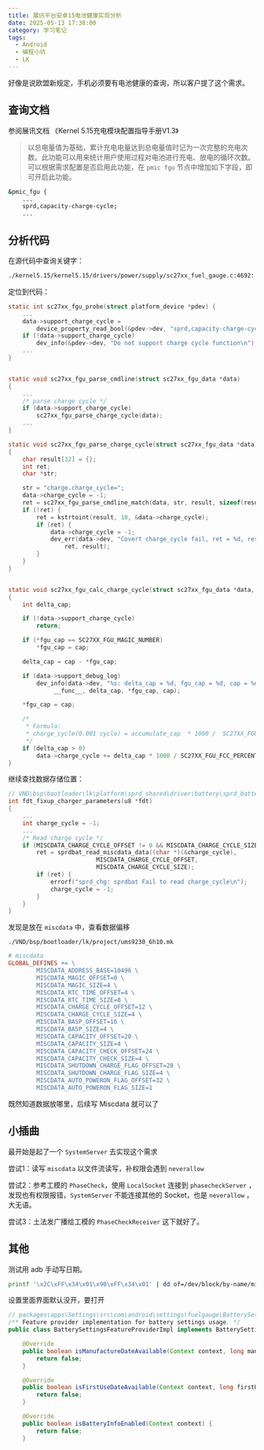 ```yaml
---
title: 展讯平台安卓15电池健康实现分析
date: 2025-05-13 17:38:00
category: 学习笔记
tags:
  - Android
  - 编程小坑
  - LK
---
```


好像是说欧盟新规定，手机必须要有电池健康的查询，所以客户提了这个需求。

## 查询文档

参阅展讯文档 《Kernel 5.15充电模块配置指导手册V1.3》

> 以总电量值为基础，累计充电电量达到总电量值时记为一次完整的充电次数。此功能可以用来统计用户使用过程对电池进行充电、放电的循环次数。可以根据需求配置是否启用此功能，在 `pmic fgu` 节点中增加如下字段，即可开启此功能。

```bash
&pmic_fgu {
	...
	sprd,capacity-charge-cycle;
	...
```

## 分析代码

在源代码中查询关键字：

```bash
./kernel5.15/kernel5.15/drivers/power/supply/sc27xx_fuel_gauge.c:4692:          device_property_read_bool(&pdev->dev, "sprd,capacity-charge-cycle");
```

定位到代码：

```c
static int sc27xx_fgu_probe(struct platform_device *pdev) {
	...
	data->support_charge_cycle =
		device_property_read_bool(&pdev->dev, "sprd,capacity-charge-cycle");
	if (!data->support_charge_cycle)
		dev_info(&pdev->dev, "Do not support charge cycle function\n");
    ...
}


static void sc27xx_fgu_parse_cmdline(struct sc27xx_fgu_data *data)
{
    ...
	/* parse charge cycle */
	if (data->support_charge_cycle)
		sc27xx_fgu_parse_charge_cycle(data);
    ...
}

static void sc27xx_fgu_parse_charge_cycle(struct sc27xx_fgu_data *data)
{
	char result[32] = {};
	int ret;
	char *str;

	str = "charge.charge_cycle=";
	data->charge_cycle = -1;
	ret = sc27xx_fgu_parse_cmdline_match(data, str, result, sizeof(result));
	if (!ret) {
		ret = kstrtoint(result, 10, &data->charge_cycle);
		if (ret) {
			data->charge_cycle = -1;
			dev_err(data->dev, "Covert charge_cycle fail, ret = %d, result = %s\n",
				ret, result);
		}
	}
}


static void sc27xx_fgu_calc_charge_cycle(struct sc27xx_fgu_data *data, int cap, int *fgu_cap)
{
	int delta_cap;

	if (!data->support_charge_cycle)
		return;

	if (*fgu_cap == SC27XX_FGU_MAGIC_NUMBER)
		*fgu_cap = cap;

	delta_cap = cap - *fgu_cap;

	if (data->support_debug_log)
		dev_info(data->dev, "%s: delta_cap = %d, fgu_cap = %d, cap = %d\n",
			 __func__, delta_cap, *fgu_cap, cap);

	*fgu_cap = cap;

	/*
	 * Formula:
	 * charge_cycle(0.001 cycle) = accumulate_cap  * 1000 /  SC27XX_FGU_FCC_PERCENT
	 */
	if (delta_cap > 0)
		data->charge_cycle += delta_cap * 1000 / SC27XX_FGU_FCC_PERCENT;
}
```

继续查找数据存储位置：

```c
// VND\bsp\bootloader\lk\platform\sprd_shared\driver\battery\sprd_battery.c
int fdt_fixup_charger_parameters(u8 *fdt)
{
    ...
	int charge_cycle = -1;
	...
	/* Read charge cycle */
	if (MISCDATA_CHARGE_CYCLE_OFFSET != 0 && MISCDATA_CHARGE_CYCLE_SIZE != 0) {
		ret = sprdbat_read_miscdata_data((char *)(&charge_cycle),
						 MISCDATA_CHARGE_CYCLE_OFFSET,
						 MISCDATA_CHARGE_CYCLE_SIZE);
		if (ret) {
			errorf("sprd_chg: sprdbat Fail to read charge_cycle\n");
			charge_cycle = -1;
		}
	}
}

```

发现是放在 `miscdata` 中，查看数据偏移

`./VND/bsp/bootloader/lk/project/ums9230_6h10.mk`

```makefile
# miscdata
GLOBAL_DEFINES += \
        MISCDATA_ADDRESS_BASE=10496 \
        MISCDATA_MAGIC_OFFSET=0 \
        MISCDATA_MAGIC_SIZE=4 \
        MISCDATA_RTC_TIME_OFFSET=4 \
        MISCDATA_RTC_TIME_SIZE=8 \
        MISCDATA_CHARGE_CYCLE_OFFSET=12 \
        MISCDATA_CHARGE_CYCLE_SIZE=4 \
        MISCDATA_BASP_OFFSET=16 \
        MISCDATA_BASP_SIZE=4 \
        MISCDATA_CAPACITY_OFFSET=20 \
        MISCDATA_CAPACITY_SIZE=4 \
        MISCDATA_CAPACITY_CHECK_OFFSET=24 \
        MISCDATA_CAPACITY_CHECK_SIZE=4 \
        MISCDATA_SHUTDOWN_CHARGE_FLAG_OFFSET=28 \
        MISCDATA_SHUTDOWN_CHARGE_FLAG_SIZE=4 \
        MISCDATA_AUTO_POWERON_FLAG_OFFSET=32 \
        MISCDATA_AUTO_POWERON_FLAG_SIZE=1
```

既然知道数据放哪里，后续写 Miscdata 就可以了

## 小插曲

最开始是起了一个 `SystemServer` 去实现这个需求

尝试1：读写 `miscdata` 以文件流读写，补权限会遇到 `neverallow` 

尝试2：参考工模的 `PhaseCheck`，使用 `LocalSocket` 连接到 `phasecheckServer` ，发现也有权限报错，`SystemServer` 不能连接其他的 Socket，也是 `neverallow` ，大无语。

尝试3：土法发广播给工模的 `PhaseCheckReceiver` 这下就好了。
## 其他

测试用 adb 手动写日期。

```bash
printf '\x2C\xFF\x34\x01\x90\xFF\x34\x01' | dd of=/dev/block/by-name/miscdata bs=1 seek=10536 conv=notrunc
```

设置里面界面默认没开，要打开

```java
// packages\apps\Settings\src\com\android\settings\fuelgauge\BatterySettingsFeatureProviderImpl.java
/** Feature provider implementation for battery settings usage. */
public class BatterySettingsFeatureProviderImpl implements BatterySettingsFeatureProvider {

    @Override
    public boolean isManufactureDateAvailable(Context context, long manufactureDateMs) {
        return false;
    }

    @Override
    public boolean isFirstUseDateAvailable(Context context, long firstUseDateMs) {
        return false;
    }

    @Override
    public boolean isBatteryInfoEnabled(Context context) {
        return false;
    }
```